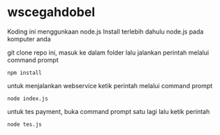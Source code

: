 # wscegahdobel

Koding ini menggunkaan node.js 
Install terlebih dahulu node.js pada komputer anda

git clone repo ini, masuk ke dalam folder lalu jalankan perintah melalui command prompt

`npm install`

untuk menjalankan webservice ketik perintah  melalui command prompt

`node index.js`

untuk tes payment, buka command prompt satu lagi lalu ketik perintah

`node tes.js`
